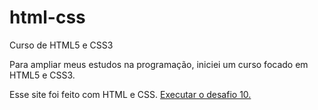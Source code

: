 # html-css
 Curso de HTML5 e CSS3

Para ampliar meus estudos na programação, iniciei um curso focado em HTML5 e CSS3.


Esse site foi feito com HTML e CSS.
<a target="_blank" href="https://leslliel.github.io/projeto-android/"> Executar o desafio 10.</a>